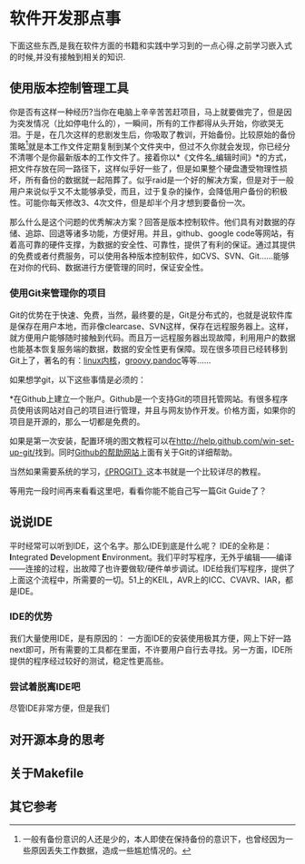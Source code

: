 # 软件开发那点事 #
下面这些东西,是我在软件方面的书籍和实践中学习到的一点心得.之前学习嵌入式的时候,并没有接触到相关的知识.

## 使用版本控制管理工具 ##
你是否有这样一种经历?当你在电脑上辛辛苦苦赶项目，马上就要做完了，但是因为突发情况（比如停电什么的），一瞬间，所有的工作都得从头开始，你欲哭无泪。于是，在几次这样的悲剧发生后，你吸取了教训，开始备份。比较原始的备份策略[^3]就是本工作文件定期复制到某个文件夹中，但过不久你就会发现，你已经分不清哪个是你最新版本的工作文件了。接着你以*《文件名_编辑时间》*的方式，把文件存放在同一路径下，这样似乎好一些了，但是如果整个硬盘遭受物理性损坏，所有备份的数据就一起陪葬了。似乎raid是一个好的解决方案，但是对于一般用户来说似乎又不太能够承受，而且，过于复杂的操作，会降低用户备份的积极性。可能你每天修改3、4次文件，但是却半个月才想到要备份一次。

[^3]:一般有备份意识的人还是少的，本人即使在保持备份的意识下，也曾经因为一些原因丢失工作数据，造成一些尴尬情况的。

那么什么是这个问题的优秀解决方案？回答是版本控制软件。他们具有对数据的存储、追踪、回退等诸多功能，方便好用。并且，github、google code等网站，有着高可靠的硬件支撑，为数据的安全性、可靠性，提供了有利的保证。通过其提供的免费或者付费服务，可以使用各种版本控制软件，如CVS、SVN、Git……能够在对你的代码、数据进行方便管理的同时，保证安全性。

### 使用Git来管理你的项目 ###
Git的优势在于快速、免费，当然，最终要的是，Git是分布式的，也就是说软件库是保存在用户本地，而非像clearcase、SVN这样，保存在远程服务器上。这样，就方便用户能够随时接触到代码。而且万一远程服务器出现故障，利用用户的数据也能基本恢复服务端的数据，数据的安全性更有保障。现在很多项目已经转移到Git上了，著名的有：[linux内核](https://github.com/torvalds/linux)，[groovy](https://github.com/groovy/groovy-core),[pandoc](https://github.com/jgm/pandoc)等等……

如果想学git，以下这些事情是必须的：

*在Github上建立一个账户。Github是一个支持Git的项目托管网站。有很多程序员使用该网站对自己的项目进行管理，并且与网友协作开发。价格方面，如果你的项目是开源的，那么一切都是免费的。

如果是第一次安装，配置环境的图文教程可以在<http://help.github.com/win-set-up-git/>找到。同时[Github的帮助网站](http://help.github.com/)上面有关于Git的详细帮助。

当然如果需要系统的学习，[《PROGIT》](http://progit.org/)这本书就是一个比较详尽的教程。

等用完一段时间再来看看这里吧，看看你能不能自己写一篇Git Guide了？

## 说说IDE ##
平时经常可以听到IDE，这个名字。那么IDE到底是什么呢？
IDE的全称是： **I**ntegrated **D**evelopment **E**nvironment。我们平时写程序，无外乎编辑——编译——连接的过程，出故障了也许要做软/硬件单步调试。IDE给我们写程序，提供了上面这个流程中，所需要的一切。51上的KEIL，AVR上的ICC、CVAVR、IAR，都是IDE。

### IDE的优势 ###
我们大量使用IDE，是有原因的：
一方面IDE的安装使用极其方便，网上下好一路next即可，所有需要的工具都在里面，不许要用户自行去寻找。另一方面，IDE所提供的程序经过较好的测试，稳定性更高些。

### 尝试着脱离IDE吧 ###
尽管IDE非常方便，但是我们


## 对开源本身的思考 ##



## 关于Makefile ##


## 其它参考 ##
